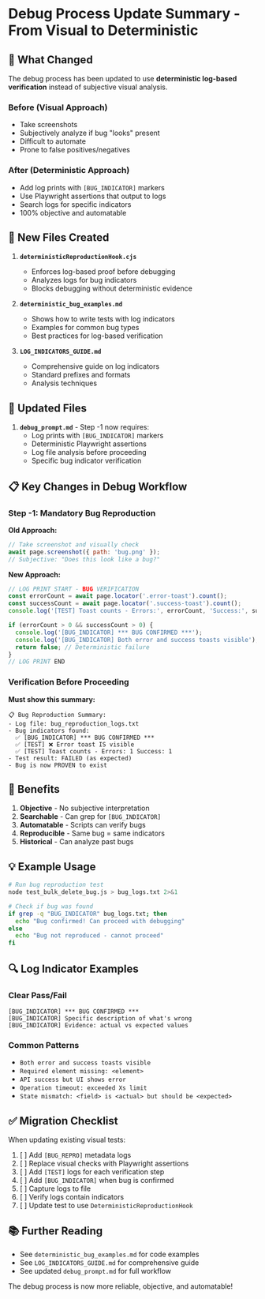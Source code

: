 # Debug Process Update Summary - From Visual to Deterministic

## 🔄 What Changed

The debug process has been updated to use **deterministic log-based verification** instead of subjective visual analysis.

### Before (Visual Approach)
- Take screenshots
- Subjectively analyze if bug "looks" present
- Difficult to automate
- Prone to false positives/negatives

### After (Deterministic Approach)
- Add log prints with `[BUG_INDICATOR]` markers
- Use Playwright assertions that output to logs
- Search logs for specific indicators
- 100% objective and automatable

## 📁 New Files Created

1. **`deterministicReproductionHook.cjs`**
   - Enforces log-based proof before debugging
   - Analyzes logs for bug indicators
   - Blocks debugging without deterministic evidence

2. **`deterministic_bug_examples.md`**
   - Shows how to write tests with log indicators
   - Examples for common bug types
   - Best practices for log-based verification

3. **`LOG_INDICATORS_GUIDE.md`**
   - Comprehensive guide on log indicators
   - Standard prefixes and formats
   - Analysis techniques

## 🔧 Updated Files

1. **`debug_prompt.md`** - Step -1 now requires:
   - Log prints with `[BUG_INDICATOR]` markers
   - Deterministic Playwright assertions
   - Log file analysis before proceeding
   - Specific bug indicator verification

## 📋 Key Changes in Debug Workflow

### Step -1: Mandatory Bug Reproduction

**Old Approach:**
```javascript
// Take screenshot and visually check
await page.screenshot({ path: 'bug.png' });
// Subjective: "Does this look like a bug?"
```

**New Approach:**
```javascript
// LOG PRINT START - BUG VERIFICATION
const errorCount = await page.locator('.error-toast').count();
const successCount = await page.locator('.success-toast').count();
console.log('[TEST] Toast counts - Errors:', errorCount, 'Success:', successCount);

if (errorCount > 0 && successCount > 0) {
  console.log('[BUG_INDICATOR] *** BUG CONFIRMED ***');
  console.log('[BUG_INDICATOR] Both error and success toasts visible');
  return false; // Deterministic failure
}
// LOG PRINT END
```

### Verification Before Proceeding

**Must show this summary:**
```
📋 Bug Reproduction Summary:
- Log file: bug_reproduction_logs.txt
- Bug indicators found:
  ✅ [BUG_INDICATOR] *** BUG CONFIRMED ***
  ✅ [TEST] ❌ Error toast IS visible
  ✅ [TEST] Toast counts - Errors: 1 Success: 1
- Test result: FAILED (as expected)
- Bug is now PROVEN to exist
```

## 🎯 Benefits

1. **Objective** - No subjective interpretation
2. **Searchable** - Can grep for `[BUG_INDICATOR]`
3. **Automatable** - Scripts can verify bugs
4. **Reproducible** - Same bug = same indicators
5. **Historical** - Can analyze past bugs

## 💡 Example Usage

```bash
# Run bug reproduction test
node test_bulk_delete_bug.js > bug_logs.txt 2>&1

# Check if bug was found
if grep -q "BUG_INDICATOR" bug_logs.txt; then
  echo "Bug confirmed! Can proceed with debugging"
else
  echo "Bug not reproduced - cannot proceed"
fi
```

## 🔍 Log Indicator Examples

### Clear Pass/Fail
```
[BUG_INDICATOR] *** BUG CONFIRMED ***
[BUG_INDICATOR] Specific description of what's wrong
[BUG_INDICATOR] Evidence: actual vs expected values
```

### Common Patterns
- `Both error and success toasts visible`
- `Required element missing: <element>`
- `API success but UI shows error`
- `Operation timeout: exceeded Xs limit`
- `State mismatch: <field> is <actual> but should be <expected>`

## ✅ Migration Checklist

When updating existing visual tests:

1. [ ] Add `[BUG_REPRO]` metadata logs
2. [ ] Replace visual checks with Playwright assertions
3. [ ] Add `[TEST]` logs for each verification step
4. [ ] Add `[BUG_INDICATOR]` when bug is confirmed
5. [ ] Capture logs to file
6. [ ] Verify logs contain indicators
7. [ ] Update test to use `DeterministicReproductionHook`

## 📚 Further Reading

- See `deterministic_bug_examples.md` for code examples
- See `LOG_INDICATORS_GUIDE.md` for comprehensive guide
- See updated `debug_prompt.md` for full workflow

The debug process is now more reliable, objective, and automatable!